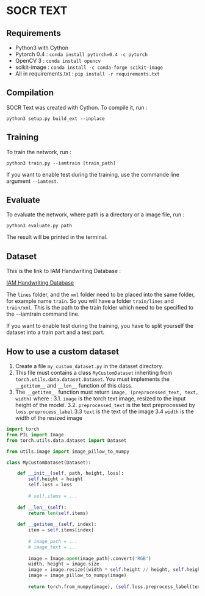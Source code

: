 # SOCR TEXT

## Requirements

 - Python3 with Cython
 - Pytorch 0.4 : ```conda install pytorch=0.4 -c pytorch```
 - OpenCV 3 : ```conda install opencv```
 - scikit-image :  ```conda install -c conda-forge scikit-image```
 - All in requirements.txt : ```pip install -r requirements.txt```

## Compilation

SOCR Text was created with Cython. To compile it, run : 
```
python3 setup.py build_ext --inplace
```

## Training

To train the network, run :
```
python3 train.py --iamtrain [train_path]
```

If you want to enable test during the training, use the commande line argument ```--iamtest```.

## Evaluate

To evaluate the network, where path is a directory or a image file, run : 
```
python3 evaluate.py path
```
The result will be printed in the terminal.

## Dataset

This is the link to IAM Handwriting Database :

[IAM Handwriting Database](http://www.fki.inf.unibe.ch/databases/iam-handwriting-database)

The ```lines``` folder, and the ```xml``` folder need to be placed into the same folder, for example name ```train```. So you will have a folder ```train/lines``` and ```train/xml```. This is the path to the train folder which need to be specified to the --iamtrain command line.

If you want to enable test during the training, you have to split yourself the dataset into a train part and a test part.

## How to use a custom dataset

1. Create a file ```my_custom_dataset.py``` in the dataset directory.
2. This file must contains a class ```MyCustomDataset``` inheriting from ```torch.utils.data.dataset.Dataset```. You must implements the ```__getitem__``` and ```__len__``` function of this class.
3. The ```__getitem__``` function must return ```image, (preprocessed_text, text, width)``` where : 
3.1. ```image``` is the torch text image, resized to the input height of the model.
3.2. ```preprocessed_text``` is the text preprocessed by ```loss.preprocess_label```
3.3 ```text``` is the text of the image
3.4 ```width``` is the width of the resized image


```python
import torch
from PIL import Image
from torch.utils.data.dataset import Dataset

from utils.image import image_pillow_to_numpy

class MyCustomDataset(Dataset):

	def __init__(self, path, height, loss):
		self.height = height
		self.loss = loss
		
		# self.items = ...
		
	def __len__(self):
		return len(self.items)
		
	def __getitem__(self, index):
		item = self.items[index]
		
		# image_path = ...
		# image_text = ...
		
		image = Image.open(image_path).convert('RGB')
		width, height = image.size
		image = image.resize((width * self.height // height, self.height), Image.ANTIALIAS)
		image = image_pillow_to_numpy(image)
		
		return torch.from_numpy(image), (self.loss.preprocess_label(text, image.shape[2]), text, image.shape[2])
```
		